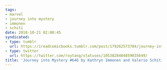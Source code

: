 ```yaml
---
tags:
- marvel
- journey into mystery
- immonen
- schiti
date: 2018-10-21 02:00:45
syndicated:
- type: tumblr
  url: https://ireadcomicbooks.tumblr.com/post/179262573784/journey-into-mystery-646-by-kathryn-immonen-and
- type: twitter
  url: https://twitter.com/roytang/statuses/1053828404859035649/
title: 'Journey into Mystery #646 by Kathryn Immonen and Valerio Schiti'
---
```


